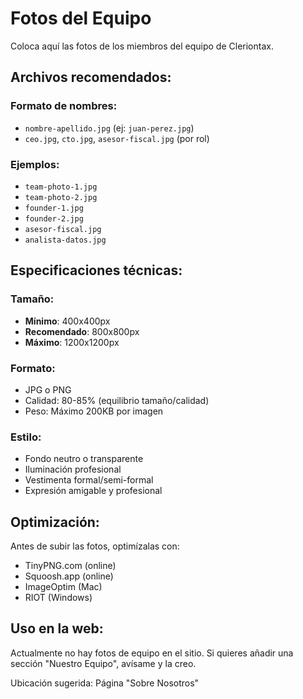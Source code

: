 # Fotos del Equipo

Coloca aquí las fotos de los miembros del equipo de Cleriontax.

## Archivos recomendados:

### Formato de nombres:
- `nombre-apellido.jpg` (ej: `juan-perez.jpg`)
- `ceo.jpg`, `cto.jpg`, `asesor-fiscal.jpg` (por rol)

### Ejemplos:
- `team-photo-1.jpg`
- `team-photo-2.jpg`
- `founder-1.jpg`
- `founder-2.jpg`
- `asesor-fiscal.jpg`
- `analista-datos.jpg`

## Especificaciones técnicas:

### Tamaño:
- **Mínimo**: 400x400px
- **Recomendado**: 800x800px
- **Máximo**: 1200x1200px

### Formato:
- JPG o PNG
- Calidad: 80-85% (equilibrio tamaño/calidad)
- Peso: Máximo 200KB por imagen

### Estilo:
- Fondo neutro o transparente
- Iluminación profesional
- Vestimenta formal/semi-formal
- Expresión amigable y profesional

## Optimización:
Antes de subir las fotos, optimízalas con:
- TinyPNG.com (online)
- Squoosh.app (online)
- ImageOptim (Mac)
- RIOT (Windows)

## Uso en la web:
Actualmente no hay fotos de equipo en el sitio.
Si quieres añadir una sección "Nuestro Equipo", avísame y la creo.

Ubicación sugerida: Página "Sobre Nosotros"
